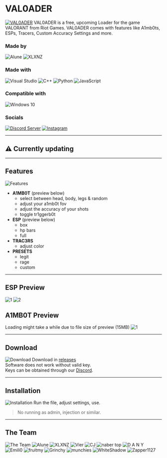 # VAL0ADER
[![VAL0ADER](https://raw.githubusercontent.com/Lunahax/VAL0ADER/main/img/gh_header.jpg)](https://github.com/Lunahax/VAL0ADER)
VAL0ADER is a free, upcoming Loader for the game VALORANT from Riot Games. VAL0ADER comes with features like A1mb0ts, ESPs, Tracers, Custom Accuracy Settings and more.

### Made by
![Alune](https://img.shields.io/badge/Alune-%237289DA.svg?style=for-the-badge&logo=discord&logoColor=white)
![XLXNZ](https://img.shields.io/badge/XLXNZ-%237289DA.svg?style=for-the-badge&logo=discord&logoColor=white)

### Made with
![Visual Studio](https://img.shields.io/badge/Visual%20Studio-5C2D91.svg?style=for-the-badge&logo=visual-studio&logoColor=white)
![C++](https://img.shields.io/badge/c++-%2300599C.svg?style=for-the-badge&logo=c%2B%2B&logoColor=white)
![Python](https://img.shields.io/badge/python-3670A0?style=for-the-badge&logo=python&logoColor=ffdd54)
![JavaScript](https://img.shields.io/badge/javascript-%23323330.svg?style=for-the-badge&logo=javascript&logoColor=%23F7DF1E)

### Compatible with
![Windows 10](https://img.shields.io/badge/Windows-0078D6?style=for-the-badge&logo=windows&logoColor=white)

### Socials
[![Discord Server](https://img.shields.io/badge/Discord%20Server-%237289DA.svg?style=for-the-badge&logo=discord&logoColor=white)](https://discord.gg/A6Y9evNWBz)
[![Instagram](https://img.shields.io/badge/Instagram-%23E4405F.svg?style=for-the-badge&logo=Instagram&logoColor=white)](https://instagram.com/alune.xyz)

---

## ⚠️ Currently updating

---

## Features
![Features](https://raw.githubusercontent.com/Lunahax/VAL0ADER/main/img/gh_features.jpg)
- **A1MB0T** (preview below)
  - select between head, body, legs & random
  - adjust your a1mb0t fov
  - adjust the accuracy of your shots
  - toggle tr1ggerb0t
- **ESP** (preview below)
  - box
  - hp bars
  - full
- **TRAC3RS**
  - adjust color
- **PRESETS**
  - legit
  - rage
  - custom

---

## ESP Preview
![1](https://raw.githubusercontent.com/Lunahax/VAL0ADER/main/img/esp/Valorant_Screenshot_2022.08.12_-_17.40.03.98.png)
![2](https://raw.githubusercontent.com/Lunahax/VAL0ADER/main/img/esp/Valorant_Screenshot_2022.08.12_-_17.39.23.65.png)

## A1MB0T Preview
Loading might take a while due to file size of preview (15MB)
![1](https://raw.githubusercontent.com/Lunahax/VAL0ADER/main/img/a1mbot/a1m.gif)

---

## Download
![Download](https://raw.githubusercontent.com/Lunahax/VAL0ADER/main/img/gh_download.jpg)
Download in [releases](https://github.com/Lunahax/VAL0ADER/releases)<br>
Software does not work without valid key.<br>
Keys can be obtained through our [Discord](https://discord.gg/A6Y9evNWBz).

---

## Installation
![Installation](https://raw.githubusercontent.com/Lunahax/VAL0ADER/main/img/gh_install.jpg)
Run the file, adjust settings, use.
> No running as admin, injection or similar.

---

## The Team
![The Team](https://raw.githubusercontent.com/Lunahax/VAL0ADER/main/img/gh_team.jpg)
![Alune](https://img.shields.io/badge/Alune-%237289DA.svg?style=for-the-badge&logo=discord&logoColor=white)
![XLXNZ](https://img.shields.io/badge/XLXNZ-%237289DA.svg?style=for-the-badge&logo=discord&logoColor=white)
![Vier](https://img.shields.io/badge/Vier-%237289DA.svg?style=for-the-badge&logo=discord&logoColor=white)
![CJ](https://img.shields.io/badge/CJ-%237289DA.svg?style=for-the-badge&logo=discord&logoColor=white)
![naber top](https://img.shields.io/badge/naber%20top-%237289DA.svg?style=for-the-badge&logo=discord&logoColor=white)
![D A N Y](https://img.shields.io/badge/D%20A%20N%20Y-%237289DA.svg?style=for-the-badge&logo=discord&logoColor=white)
![Emili0](https://img.shields.io/badge/Emili0-%237289DA.svg?style=for-the-badge&logo=discord&logoColor=white)
![fruitmy](https://img.shields.io/badge/fruitmy-%237289DA.svg?style=for-the-badge&logo=discord&logoColor=white)
![Grinchy](https://img.shields.io/badge/Grinchy-%237289DA.svg?style=for-the-badge&logo=discord&logoColor=white)
![munchies](https://img.shields.io/badge/munchies-%237289DA.svg?style=for-the-badge&logo=discord&logoColor=white)
![WhiteShadow](https://img.shields.io/badge/WhiteShadow-%237289DA.svg?style=for-the-badge&logo=discord&logoColor=white)
![Zapper1127](https://img.shields.io/badge/Zapper1127-%237289DA.svg?style=for-the-badge&logo=discord&logoColor=white)
